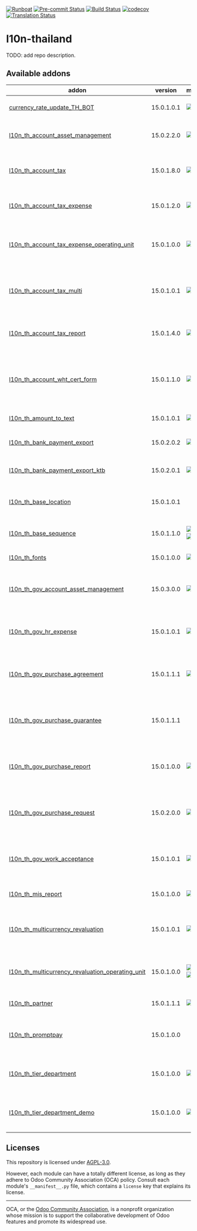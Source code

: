 
[![Runboat](https://img.shields.io/badge/runboat-Try%20me-875A7B.png)](https://runboat.odoo-community.org/builds?repo=OCA/l10n-thailand&target_branch=15.0)
[![Pre-commit Status](https://github.com/OCA/l10n-thailand/actions/workflows/pre-commit.yml/badge.svg?branch=15.0)](https://github.com/OCA/l10n-thailand/actions/workflows/pre-commit.yml?query=branch%3A15.0)
[![Build Status](https://github.com/OCA/l10n-thailand/actions/workflows/test.yml/badge.svg?branch=15.0)](https://github.com/OCA/l10n-thailand/actions/workflows/test.yml?query=branch%3A15.0)
[![codecov](https://codecov.io/gh/OCA/l10n-thailand/branch/15.0/graph/badge.svg)](https://codecov.io/gh/OCA/l10n-thailand)
[![Translation Status](https://translation.odoo-community.org/widgets/l10n-thailand-15-0/-/svg-badge.svg)](https://translation.odoo-community.org/engage/l10n-thailand-15-0/?utm_source=widget)

<!-- /!\ do not modify above this line -->

# l10n-thailand

TODO: add repo description.

<!-- /!\ do not modify below this line -->

<!-- prettier-ignore-start -->

[//]: # (addons)

Available addons
----------------
addon | version | maintainers | summary
--- | --- | --- | ---
[currency_rate_update_TH_BOT](currency_rate_update_TH_BOT/) | 15.0.1.0.1 | [![ps-tubtim](https://github.com/ps-tubtim.png?size=30px)](https://github.com/ps-tubtim) | Currency Rate Update - BOT
[l10n_th_account_asset_management](l10n_th_account_asset_management/) | 15.0.2.2.0 | [![ps-tubtim](https://github.com/ps-tubtim.png?size=30px)](https://github.com/ps-tubtim) | Thai Localization - Assets Management
[l10n_th_account_tax](l10n_th_account_tax/) | 15.0.1.8.0 | [![kittiu](https://github.com/kittiu.png?size=30px)](https://github.com/kittiu) | Thai Localization - VAT and Withholding Tax
[l10n_th_account_tax_expense](l10n_th_account_tax_expense/) | 15.0.1.2.0 | [![kittiu](https://github.com/kittiu.png?size=30px)](https://github.com/kittiu) | Thai Localization - Expense Tax
[l10n_th_account_tax_expense_operating_unit](l10n_th_account_tax_expense_operating_unit/) | 15.0.1.0.0 | [![Saran440](https://github.com/Saran440.png?size=30px)](https://github.com/Saran440) | Thai Localization - Expense Tax Operating Unit
[l10n_th_account_tax_multi](l10n_th_account_tax_multi/) | 15.0.1.0.1 | [![kittiu](https://github.com/kittiu.png?size=30px)](https://github.com/kittiu) | Thai Localization - Tax with Payment Multi Deduction
[l10n_th_account_tax_report](l10n_th_account_tax_report/) | 15.0.1.4.0 | [![kittiu](https://github.com/kittiu.png?size=30px)](https://github.com/kittiu) | Thai Localization - VAT and Withholding Tax Reports
[l10n_th_account_wht_cert_form](l10n_th_account_wht_cert_form/) | 15.0.1.1.0 | [![Saran440](https://github.com/Saran440.png?size=30px)](https://github.com/Saran440) | Thai Localization - Withholding Tax Certificate Form
[l10n_th_amount_to_text](l10n_th_amount_to_text/) | 15.0.1.0.1 | [![Saran440](https://github.com/Saran440.png?size=30px)](https://github.com/Saran440) | Convert Amount Text to Thai
[l10n_th_bank_payment_export](l10n_th_bank_payment_export/) | 15.0.2.0.2 | [![Saran440](https://github.com/Saran440.png?size=30px)](https://github.com/Saran440) | Base export payment text file to bank
[l10n_th_bank_payment_export_ktb](l10n_th_bank_payment_export_ktb/) | 15.0.2.0.1 | [![Saran440](https://github.com/Saran440.png?size=30px)](https://github.com/Saran440) | Bank Payment Export File KTB
[l10n_th_base_location](l10n_th_base_location/) | 15.0.1.0.1 |  | Thai Localization - Base Location
[l10n_th_base_sequence](l10n_th_base_sequence/) | 15.0.1.1.0 | [![sansirit](https://github.com/sansirit.png?size=30px)](https://github.com/sansirit) [![Saran440](https://github.com/Saran440.png?size=30px)](https://github.com/Saran440) | Thai Localization - Base Sequence
[l10n_th_fonts](l10n_th_fonts/) | 15.0.1.0.0 | [![Saran440](https://github.com/Saran440.png?size=30px)](https://github.com/Saran440) | Collection of all fonts thai
[l10n_th_gov_account_asset_management](l10n_th_gov_account_asset_management/) | 15.0.3.0.0 | [![ps-tubtim](https://github.com/ps-tubtim.png?size=30px)](https://github.com/ps-tubtim) | Thai Localization - Government Assets Management
[l10n_th_gov_hr_expense](l10n_th_gov_hr_expense/) | 15.0.1.0.1 | [![ps-tubtim](https://github.com/ps-tubtim.png?size=30px)](https://github.com/ps-tubtim) | Thai Localization - Government Expense
[l10n_th_gov_purchase_agreement](l10n_th_gov_purchase_agreement/) | 15.0.1.1.1 | [![newtratip](https://github.com/newtratip.png?size=30px)](https://github.com/newtratip) | Thai Localization - Government Purchase Agreement
[l10n_th_gov_purchase_guarantee](l10n_th_gov_purchase_guarantee/) | 15.0.1.1.1 |  | Thai Localization - Government Purchase Guarantee
[l10n_th_gov_purchase_report](l10n_th_gov_purchase_report/) | 15.0.1.0.0 | [![Saran440](https://github.com/Saran440.png?size=30px)](https://github.com/Saran440) | Thai Localization - Government Purchase Report
[l10n_th_gov_purchase_request](l10n_th_gov_purchase_request/) | 15.0.2.0.0 | [![kittiu](https://github.com/kittiu.png?size=30px)](https://github.com/kittiu) | Thai Localization - Government Purchase Request
[l10n_th_gov_work_acceptance](l10n_th_gov_work_acceptance/) | 15.0.1.0.1 | [![kittiu](https://github.com/kittiu.png?size=30px)](https://github.com/kittiu) | Thai Localization - Government Work Acceptance
[l10n_th_mis_report](l10n_th_mis_report/) | 15.0.1.0.0 | [![ps-tubtim](https://github.com/ps-tubtim.png?size=30px)](https://github.com/ps-tubtim) | Thai Localization - MIS Report
[l10n_th_multicurrency_revaluation](l10n_th_multicurrency_revaluation/) | 15.0.1.0.1 | [![ps-tubtim](https://github.com/ps-tubtim.png?size=30px)](https://github.com/ps-tubtim) | Manage revaluation for multicurrency environment for Thai
[l10n_th_multicurrency_revaluation_operating_unit](l10n_th_multicurrency_revaluation_operating_unit/) | 15.0.1.0.0 | [![AnutToc](https://github.com/AnutToc.png?size=30px)](https://github.com/AnutToc) [![Saran440](https://github.com/Saran440.png?size=30px)](https://github.com/Saran440) | Add Operating Unit to Currency Revaluation
[l10n_th_partner](l10n_th_partner/) | 15.0.1.1.1 | [![kittiu](https://github.com/kittiu.png?size=30px)](https://github.com/kittiu) | Thai Localization - Partner
[l10n_th_promptpay](l10n_th_promptpay/) | 15.0.1.0.0 |  | Use PromptPay QR code with transfer acquirer.
[l10n_th_tier_department](l10n_th_tier_department/) | 15.0.1.0.0 | [![ps-tubtim](https://github.com/ps-tubtim.png?size=30px)](https://github.com/ps-tubtim) | Thai Localization - Tier Department Level
[l10n_th_tier_department_demo](l10n_th_tier_department_demo/) | 15.0.1.0.0 | [![ps-tubtim](https://github.com/ps-tubtim.png?size=30px)](https://github.com/ps-tubtim) | Thai Localization - Tier Department Level Demo

[//]: # (end addons)

<!-- prettier-ignore-end -->

## Licenses

This repository is licensed under [AGPL-3.0](LICENSE).

However, each module can have a totally different license, as long as they adhere to Odoo Community Association (OCA)
policy. Consult each module's `__manifest__.py` file, which contains a `license` key
that explains its license.

----
OCA, or the [Odoo Community Association](http://odoo-community.org/), is a nonprofit
organization whose mission is to support the collaborative development of Odoo features
and promote its widespread use.

